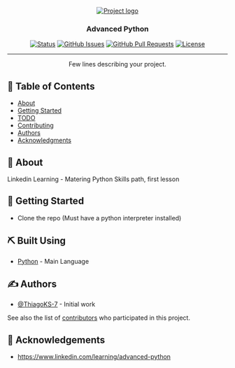 <p align="center">
  <a href="" rel="noopener">
 <img src="https://user-images.githubusercontent.com/83460816/217962651-766ecaf0-c7e3-4608-88b3-d4165a29deb8.png" alt="Project logo"></a>
</p>


<h3 align="center">Advanced Python</h3>

<div align="center">

[![Status](https://img.shields.io/badge/status-active-success.svg)]()
[![GitHub Issues](https://img.shields.io/github/issues/kylelobo/The-Documentation-Compendium.svg)](https://github.com/kylelobo/The-Documentation-Compendium/issues)
[![GitHub Pull Requests](https://img.shields.io/github/issues-pr/kylelobo/The-Documentation-Compendium.svg)](https://github.com/kylelobo/The-Documentation-Compendium/pulls)
[![License](https://img.shields.io/badge/license-MIT-blue.svg)](/LICENSE)

</div>

---

<p align="center"> Few lines describing your project.
    <br> 
</p>

## 📝 Table of Contents

- [About](#about)
- [Getting Started](#getting_started)
- [TODO](../TODO.md)
- [Contributing](../CONTRIBUTING.md)
- [Authors](#authors)
- [Acknowledgments](#acknowledgement)

## 🧐 About <a name = "about"></a>

Linkedin Learning - Matering Python Skills path, first lesson

## 🏁 Getting Started <a name = "getting_started"></a>

- Clone the repo (Must have a python interpreter installed)

## ⛏️ Built Using <a name = "built_using"></a>

- [Python](https://www.python.org/) - Main Language


## ✍️ Authors <a name = "authors"></a>

- [@ThiagoKS-7](https://github.com/ThiagoKS-7) -  Initial work

See also the list of [contributors](https://github.com/ThiagoKS-7/Linkedin_Learning-Advanced_Python/CONTRIBUTORS.md) who participated in this project.

## 🎉 Acknowledgements <a name = "acknowledgement"></a>

- https://www.linkedin.com/learning/advanced-python
